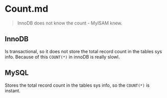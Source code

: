 # Count.md

> InnoDB does not know the count - MyISAM knew.

## InnoDB

Is transactional, so it does not store the total record count in the tables sys info. Because of this `COUNT(*)` in innoDB is really slowl.

## MySQL

Stores the total record count in the tables sys info, so the `COUNT(*)` is instant.
